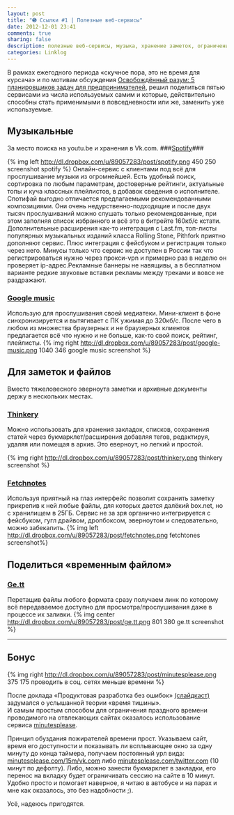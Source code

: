 ```yaml
---
layout: post
title: "➎ Ссылки #1 | Полезные веб-сервисы"
date: 2012-12-01 23:41
comments: true
sharing: false
description: полезные веб-сервисы, музыка, хранение заметок, ограничение времени в соц. сетях, 
categories: Linklog
---
```

В рамках ежегодного периода «скучное пора, это не время для курсача» и по мотивам обсуждения [Освобождённый разум: 5 планировщиков задач для предпринимателей](http://www.hopesandfears.com/hopesandfears/all/cloud/118120-vsyo-v-poryadke-6-planirovschikov-zadach-dlya-predprinimateley), решил поделиться пятью сервисами из числа используемых самим и которые, действительно способны стать применимыми в повседневности или же, заменить уже используемые.

## Музыкальные ##

За место поиска на youtu.be и хранения в Vk.com.
###[Spotify](http://www.spotify.com/us/)###

{% img left http://dl.dropbox.com/u/89057283/post/spotify.png 450 250 screenshot spotify %}
Онлайн-сервис с клиентами под всё для прослушивание музыки из огромнейшей. Есть удобный поиск, сортировка по любым параметрам, достоверные рейтинги, актуальные топы и куча классных плейлистов, в добавок сведения о исполнителе. Спотифай выгодно отличается предлагаемыми рекомендованными композициями. Они очень недурственно-подходящие и после двух тысяч прослушиваний можно слушать только рекомендованные, при этом заполняя список избранного и всё это в битрейте 160кб/с кстати. Дополнительные расширения как-то интеграция с Last.fm, топ-листы популярных музыкальных изданий класса Rolling Stone, Pithfork приятно дополняют сервис. Плюс интеграция с фейсбуком и регистрация только через него. Минусы только что сервис не доступен в России так что регистрироваться нужно через прокси-vpn и примерно раз в неделю он проверяет ip-адрес.Рекламные баннеры не навящивы, а в бесплатном варианте редкие звуковые вставки рекламы между треками и вовсе не раздражают.

### [Google music](https://play.google.com/music/) ###
Использую для прослушивания своей медиатеки. Мини-клиент в фоне синхронизируется и вытягивает с ПК ужимая до 320кб/с. После чего в любом из множества браузерных и не браузерных клиентов предлагается всё что нужно и не больше, как-то свой поиск, рейтинг, плейлисты.
{% img right http://dl.dropbox.com/u/89057283/post/google-music.png 1040 346 google music screenshot %}

## Для заметок и файлов ##

Вместо тяжеловесного эверноута заметки и архивные документы держу в нескольких местах.

### [Thinkery](http://thinkery.me/) ###

Можно использовать для хранения закладок, списков, сохранения статей через букмарклет/расширения добавляя тегов, редактируя, удаляя или помещая в архив. 
Это еверноут, но легкий и простой.

{% img right http://dl.dropbox.com/u/89057283/post/thinkery.png thinkery screenshot %}

### [Fetchnotes](http://www.fetchnotes.com/) ###

Используя приятный на глаз интерфейс позволит сохранить заметку прикрепив к ней любые файлы, для которых дается далёкий box.net, но с хранилищем в 25ГБ. Сервис не за зря органично интегрируется с фейсбуком, гугл драйвом, дропбоксом, эверноутом и следовательно, можно забекапить.
{% img left http://dl.dropbox.com/u/89057283/post/fetchnotes.png  fetchtones screenshot%}

## Поделиться «временным файлом» ##

### [Ge.tt](http://ge.tt/) ###

Перетащив файлы любого формата сразу получаем линк по которому всё передаваемое доступно для просмотра/прослушивания даже в процессе их заливки.
{% img center http://dl.dropbox.com/u/89057283/post/ge.tt.png 801 380 ge.tt screenshot %}

---
		

## Бонус ##

{% img right http://dl.dropbox.com/u/89057283/post/minutesplease.png 375 175 проводить в соц. сетях меньше времени %}

После доклада «Продуктовая разработка без ошибок» [(слайдкаст)](http://blog.golodnyj.ru/2012/10/geekfest-2012.html) задумался о услышанной теории «время тишины». 		       
И самым простым способом для ограничения праздного времени проводимого на отвлекающих сайтах оказалось использование сервиса [minutesplease](http://minutesplease.com/).

Принцип обуздания пожирателей времени прост. Указываем сайт, время его доступности и показывать ли всплывающее окно за одну минуту до конца таймера, получаем постоянный урл вида: [minutesplease.com/15m/vk.com](http://minutesplease.com/15m/vk.com) либо [minutesplease.com/twitter.com](http://minutesplease.com/twitter.com) (10 минут по дефолту). Либо, можно занести букмарклет в закладки, его перенос на вкладку будет ограничивать сессию на сайте в 10 минут. Удобно просто и помогает наверное, я читаю в автобусе и на парах и мне как оказалось, это без надобности ;).

Усё, надеюсь пригодятся.
